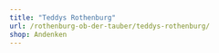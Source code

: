 ```yaml
---
title: "Teddys Rothenburg"
url: /rothenburg-ob-der-tauber/teddys-rothenburg/
shop: Andenken
---
```

